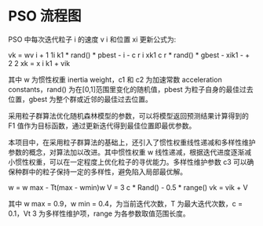 # PSO 流程图

PSO 中每次迭代粒子 i 的速度 v i 和位置 xi 更新公式为:

vk = wv i + 1 1i k1 * rand() * pbest - i - c r i xk1 c r * rand() * gbest - xik1 - + 2 2
xk = x i k1 + vik

其中 w 为惯性权重 inertia weight，c1 和 c2 为加速常数 acceleration constants，rand() 为在[0,1]范围里变化的随机值，pbest 为粒子自身的最佳过去位置，gbest 为整个群或近邻的最佳过去位置。

采用粒子群算法优化随机森林模型的参数，可以将模型返回预测结果计算得到的 F1 值作为目标函数，通过更新迭代得到最佳位置即最优参数。

本项目中，在采用粒子群算法的基础上，还引入了惯性权重线性递减和多样性维护参数的概念，对算法加以改进。其中惯性权重 w 线性递减，根据迭代进度逐渐减小惯性权重，可以在一定程度上优化粒子的寻优能力。多样性维护参数 c3 可以确保种群中的粒子保持一定的多样性，避免陷入局部最优解。

w = w max - Tt(max - wmin)w
V = 3 c * Rand() - 0.5 * range()
vk = vik + V

其中 w max = 0.9，w min = 0.4，为当前迭代次数，T 为最大迭代次数，c = 0.1，Vt 3 为多样性维护项，range 为各参数取值范围长度。